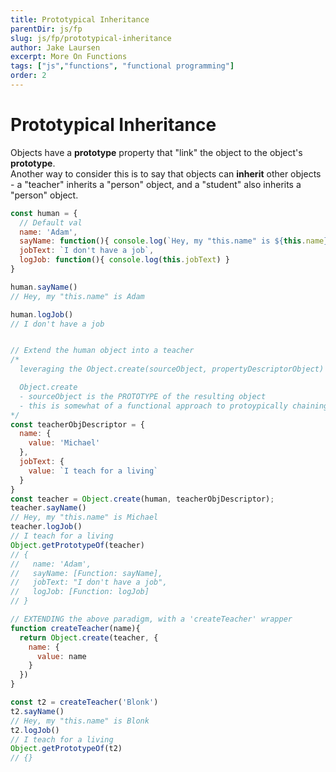 ```yaml
---
title: Prototypical Inheritance
parentDir: js/fp
slug: js/fp/prototypical-inheritance
author: Jake Laursen
excerpt: More On Functions
tags: ["js","functions", "functional programming"]
order: 2
---
```


# Prototypical Inheritance
Objects have a **prototype** property that "link" the object to the object's **prototype**.  
Another way to consider this is to say that objects can **inherit** other objects - a "teacher" inherits a "person" object, and a "student" also inherits a "person" object.  

```js
const human = {
  // Default val
  name: 'Adam',
  sayName: function(){ console.log(`Hey, my "this.name" is ${this.name}`)},
  jobText: `I don't have a job`,
  logJob: function(){ console.log(this.jobText) }
}

human.sayName()
// Hey, my "this.name" is Adam

human.logJob()
// I don't have a job


// Extend the human object into a teacher
/*
  leveraging the Object.create(sourceObject, propertyDescriptorObject) method

  Object.create
  - sourceObject is the PROTOTYPE of the resulting object
  - this is somewhat of a functional approach to protoypically chaining objects together
*/
const teacherObjDescriptor = {
  name: {
    value: 'Michael'
  },
  jobText: {
    value: `I teach for a living`
  }
}
const teacher = Object.create(human, teacherObjDescriptor);
teacher.sayName()
// Hey, my "this.name" is Michael
teacher.logJob()
// I teach for a living
Object.getPrototypeOf(teacher)
// {
//   name: 'Adam',
//   sayName: [Function: sayName],
//   jobText: "I don't have a job",
//   logJob: [Function: logJob]
// }

// EXTENDING the above paradigm, with a 'createTeacher' wrapper
function createTeacher(name){
  return Object.create(teacher, {
    name: {
      value: name
    }
  })
}

const t2 = createTeacher('Blonk')
t2.sayName()
// Hey, my "this.name" is Blonk
t2.logJob()
// I teach for a living
Object.getPrototypeOf(t2)
// {}

```